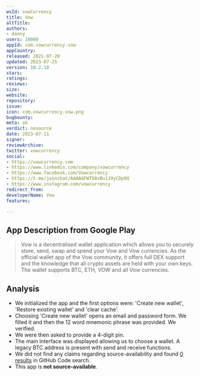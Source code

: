 ```yaml
---
wsId: vowCurrency
title: Vow
altTitle: 
authors:
- danny
users: 10000
appId: com.vowcurrency.vow
appCountry: 
released: 2021-07-20
updated: 2023-07-25
version: 10.2.10
stars: 
ratings: 
reviews: 
size: 
website: 
repository: 
issue: 
icon: com.vowcurrency.vow.png
bugbounty: 
meta: ok
verdict: nosource
date: 2023-07-11
signer: 
reviewArchive: 
twitter: vowcurrency
social:
- https://vowcurrency.com
- https://www.linkedin.com/company/vowcurrency
- https://www.facebook.com/Vowcurrency
- https://t.me/joinchat/AAAAAFWTS0zBu1J9yCDp9Q
- https://www.instagram.com/vowcurrency
redirect_from: 
developerName: Vow
features: 

---
```


## App Description from Google Play

> Vow is a decentralised wallet application which allows you to securely store, send, swap and spend your Vow and Vow currencies. As the official wallet app of the Vow community, it offers full DEX support and the knowledge that all crypto assets are held with your own keys. The wallet supports BTC, ETH, VOW and all Vow currencies.

## Analysis

- We initialized the app and the first options were: 'Create new wallet', 'Restore existing wallet' and 'clear cache'.
- Choosing 'Create new wallet' opens an email and password form. We filled it and then the 12 word mnemonic phrase was provided. We verified.
- We were then asked to provide a 4-digit pin.
- The main interface was displayed allowing us to choose a wallet. A legacy BTC address is present with send and receive functions.
- We did not find any claims regarding source-availability and found [0 results](https://github.com/search?q=com.vowcurrency.vow&type=code) in GitHub Code search.
- This app is **not source-available**.
